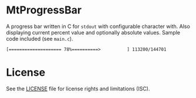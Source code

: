 # MtProgressBar
A progress bar written in C for `stdout` with configurable character with.
Also displaying current percent value and optionally absolute values.
Sample code included (see `main.c`).

`[==================== 78%==========>          ] 113200/144701`

# License
See the [LICENSE](https://github.com/RhinoDevel/MtProgressBar/blob/master/LICENSE.md) file for license rights and limitations (ISC).
